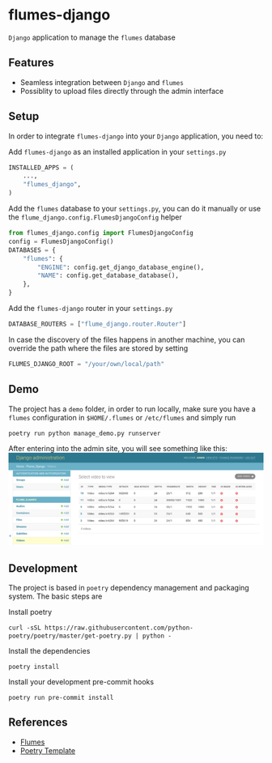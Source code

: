 # flumes-django
`Django` application to manage the `flumes` database

## Features
* Seamless integration between `Django` and `flumes`
* Possiblity to upload files directly through the admin interface

## Setup
In order to integrate `flumes-django` into your `Django` application, you need to:

Add `flumes-django` as an installed application in your `settings.py`
```python
INSTALLED_APPS = (
    ...,
    "flumes_django",
)
```

Add the `flumes` database to your `settings.py`, you can do it manually or use the `flume_django.config.FlumesDjangoConfig` helper

```python
from flumes_django.config import FlumesDjangoConfig
config = FlumesDjangoConfig()
DATABASES = {
    "flumes": {
        "ENGINE": config.get_django_database_engine(),
        "NAME": config.get_database_database(),
    },
}
```

Add the `flumes-django` router in your `settings.py`
```python
DATABASE_ROUTERS = ["flume_django.router.Router"]
```

In case the discovery of the files happens in another machine, you can override the path where the files are stored by setting
```python
FLUMES_DJANGO_ROOT = "/your/own/local/path"
```

## Demo
The project has a `demo` folder, in order to run locally, make sure you have a `flumes` configuration in `$HOME/.flumes` or `/etc/flumes` and simply run

```shell
poetry run python manage_demo.py runserver
```
After entering into the admin site, you will see something like this:
![Admin Video](demo/admin-video.png)

## Development
The project is based in `poetry` dependency management and packaging system. The basic steps are

Install poetry
```
curl -sSL https://raw.githubusercontent.com/python-poetry/poetry/master/get-poetry.py | python -
```

Install the dependencies
```
poetry install
```

Install your development pre-commit hooks
```
poetry run pre-commit install
```

## References
* [Flumes](https://github.com/turran/flumes)
* [Poetry Template](https://github.com/yunojuno/poetry-template)
